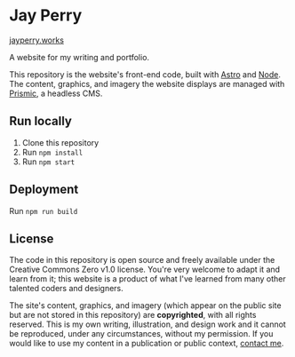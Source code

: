 # Jay Perry
[jayperry.works](http://jayperry.works)

A website for my writing and portfolio. 

This repository is the website's front-end code, built with [Astro](https://astro.build) and [Node](https://nodejs.org). The content, graphics, and imagery the website displays are managed with [Prismic](https://prismic.io), a headless CMS.

## Run locally
1. Clone this repository
2. Run `npm install`
3. Run `npm start`

## Deployment
Run `npm run build`

## License
The code in this repository is open source and freely available under the Creative Commons Zero v1.0 license. You're very welcome to adapt it and learn from it; this website is a product of what I've learned from many other talented coders and designers.

The site's content, graphics, and imagery (which appear on the public site but are not stored in this repository) are **copyrighted**, with all rights reserved. This is my own writing, illustration, and design work and it cannot be reproduced, under any circumstances, without my permission. If you would like to use my content in a publication or public context, [contact me](mailto:hi@jayperry.works).
